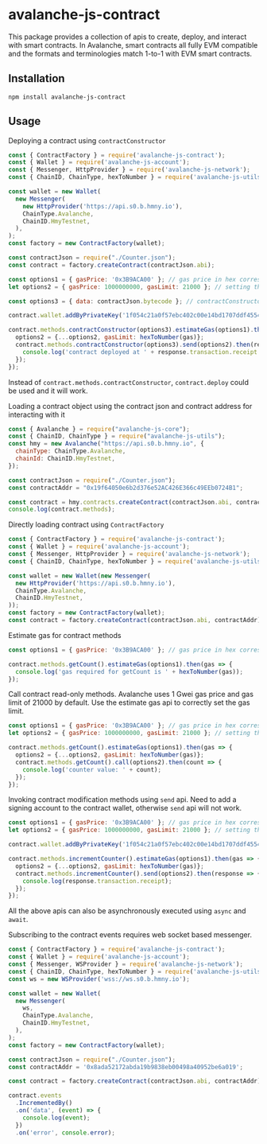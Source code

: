 # avalanche-js-contract

This package provides a collection of apis to create, deploy, and interact with smart contracts. In Avalanche, smart contracts all fully EVM compatible and the formats and terminologies match 1-to-1 with EVM smart contracts.

## Installation

```
npm install avalanche-js-contract
```

## Usage

Deploying a contract using `contractConstructor`
```javascript
const { ContractFactory } = require('avalanche-js-contract');
const { Wallet } = require('avalanche-js-account');
const { Messenger, HttpProvider } = require('avalanche-js-network');
const { ChainID, ChainType, hexToNumber } = require('avalanche-js-utils');

const wallet = new Wallet(
  new Messenger(
    new HttpProvider('https://api.s0.b.hmny.io'),
    ChainType.Avalanche,
    ChainID.HmyTestnet,
  ),
);
const factory = new ContractFactory(wallet);

const contractJson = require("./Counter.json");
const contract = factory.createContract(contractJson.abi);

const options1 = { gasPrice: '0x3B9ACA00' }; // gas price in hex corresponds to 1 Gwei or 1000000000
let options2 = { gasPrice: 1000000000, gasLimit: 21000 }; // setting the default gas limit, but changing later based on estimate gas

const options3 = { data: contractJson.bytecode }; // contractConstructor needs contract bytecode to deploy

contract.wallet.addByPrivateKey('1f054c21a0f57ebc402c00e14bd1707ddf45542d4ed9989933dbefc4ea96ca68');

contract.methods.contractConstructor(options3).estimateGas(options1).then(gas => {
  options2 = {...options2, gasLimit: hexToNumber(gas)};
  contract.methods.contractConstructor(options3).send(options2).then(response => {
    console.log('contract deployed at ' + response.transaction.receipt.contractAddress);
  });
});
```
Instead of `contract.methods.contractConstructor`, `contract.deploy` could be used and it will work.

Loading a contract object using the contract json and contract address for interacting with it
```javascript
const { Avalanche } = require("avalanche-js-core");
const { ChainID, ChainType } = require("avalanche-js-utils");
const hmy = new Avalanche("https://api.s0.b.hmny.io", {
  chainType: ChainType.Avalanche,
  chainId: ChainID.HmyTestnet,
});

const contractJson = require("./Counter.json");
const contractAddr = "0x19f64050e6b2d376e52AC426E366c49EEb0724B1";

const contract = hmy.contracts.createContract(contractJson.abi, contractAddr);
console.log(contract.methods);
```

Directly loading contract using `ContractFactory`
```javascript
const { ContractFactory } = require('avalanche-js-contract');
const { Wallet } = require('avalanche-js-account');
const { Messenger, HttpProvider } = require('avalanche-js-network');
const { ChainID, ChainType, hexToNumber } = require('avalanche-js-utils');

const wallet = new Wallet(new Messenger(
  new HttpProvider('https://api.s0.b.hmny.io'),
  ChainType.Avalanche,
  ChainID.HmyTestnet,
));
const factory = new ContractFactory(wallet);
const contract = factory.createContract(contractJson.abi, contractAddr);
```

Estimate gas for contract methods
```javascript
const options1 = { gasPrice: '0x3B9ACA00' }; // gas price in hex corresponds to 1 Gwei or 1000000000

contract.methods.getCount().estimateGas(options1).then(gas => {
  console.log('gas required for getCount is ' + hexToNumber(gas));
});
```

Call contract read-only methods. Avalanche uses 1 Gwei gas price and gas limit of 21000 by default. Use the estimate gas api to correctly set the gas limit.
```javascript
const options1 = { gasPrice: '0x3B9ACA00' }; // gas price in hex corresponds to 1 Gwei or 1000000000
let options2 = { gasPrice: 1000000000, gasLimit: 21000 }; // setting the default gas limit, but changing later based on estimate gas

contract.methods.getCount().estimateGas(options1).then(gas => {
  options2 = {...options2, gasLimit: hexToNumber(gas)};
  contract.methods.getCount().call(options2).then(count => {
    console.log('counter value: ' + count);
  });
});
```

Invoking contract modification methods using `send` api. Need to add a signing account to the contract wallet, otherwise `send` api will not work.
```javascript
const options1 = { gasPrice: '0x3B9ACA00' }; // gas price in hex corresponds to 1 Gwei or 1000000000
let options2 = { gasPrice: 1000000000, gasLimit: 21000 }; // setting the default gas limit, but changing later based on estimate gas

contract.wallet.addByPrivateKey('1f054c21a0f57ebc402c00e14bd1707ddf45542d4ed9989933dbefc4ea96ca68');

contract.methods.incrementCounter().estimateGas(options1).then(gas => {
  options2 = {...options2, gasLimit: hexToNumber(gas)};
  contract.methods.incrementCounter().send(options2).then(response => {
    console.log(response.transaction.receipt);
  });
});
```

All the above apis can also be asynchronously executed using `async` and `await`.

Subscribing to the contract events requires web socket based messenger.
```javascript
const { ContractFactory } = require('avalanche-js-contract');
const { Wallet } = require('avalanche-js-account');
const { Messenger, WSProvider } = require('avalanche-js-network');
const { ChainID, ChainType, hexToNumber } = require('avalanche-js-utils');
const ws = new WSProvider('wss://ws.s0.b.hmny.io');

const wallet = new Wallet(
  new Messenger(
    ws,
    ChainType.Avalanche,
    ChainID.HmyTestnet,
  ),
);
const factory = new ContractFactory(wallet);

const contractJson = require("./Counter.json");
const contractAddr = '0x8ada52172abda19b9838eb00498a40952be6a019';

const contract = factory.createContract(contractJson.abi, contractAddr);

contract.events
  .IncrementedBy()
  .on('data', (event) => {
    console.log(event);
  })
  .on('error', console.error);
```